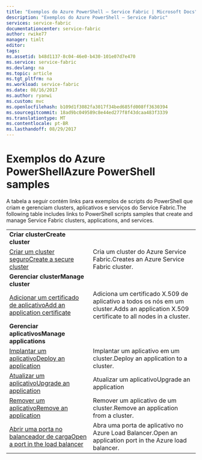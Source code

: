 ```yaml
---
title: "Exemplos do Azure PowerShell – Service Fabric | Microsoft Docs"
description: "Exemplos do Azure PowerShell – Service Fabric"
services: service-fabric
documentationcenter: service-fabric
author: rwike77
manager: timlt
editor: 
tags: 
ms.assetid: b48d1137-8c04-46e0-b430-101e07d7e470
ms.service: service-fabric
ms.devlang: na
ms.topic: article
ms.tgt_pltfrm: na
ms.workload: service-fabric
ms.date: 08/16/2017
ms.author: ryanwi
ms.custom: mvc
ms.openlocfilehash: b109d1f3082fa3017f34bed685fd008ff3630394
ms.sourcegitcommit: 18ad9bc049589c8e44ed277f8f43dcaa483f3339
ms.translationtype: MT
ms.contentlocale: pt-BR
ms.lasthandoff: 08/29/2017
---
```

# <a name="azure-powershell-samples"></a><span data-ttu-id="c06ce-103">Exemplos do Azure PowerShell</span><span class="sxs-lookup"><span data-stu-id="c06ce-103">Azure PowerShell samples</span></span>

<span data-ttu-id="c06ce-104">A tabela a seguir contém links para exemplos de scripts do PowerShell que criam e gerenciam clusters, aplicativos e serviços do Service Fabric.</span><span class="sxs-lookup"><span data-stu-id="c06ce-104">The following table includes links to PowerShell scripts samples that create and manage Service Fabric clusters, applications, and services.</span></span>

| | |
|-|-|
| <span data-ttu-id="c06ce-105">**Criar cluster**</span><span class="sxs-lookup"><span data-stu-id="c06ce-105">**Create cluster**</span></span> ||
| [<span data-ttu-id="c06ce-106">Criar um cluster seguro</span><span class="sxs-lookup"><span data-stu-id="c06ce-106">Create a secure cluster</span></span>](./scripts/service-fabric-powershell-create-secure-cluster-cert.md)| <span data-ttu-id="c06ce-107">Cria um cluster do Azure Service Fabric.</span><span class="sxs-lookup"><span data-stu-id="c06ce-107">Creates an Azure Service Fabric cluster.</span></span> |
| <span data-ttu-id="c06ce-108">**Gerenciar cluster**</span><span class="sxs-lookup"><span data-stu-id="c06ce-108">**Manage cluster**</span></span> ||
| [<span data-ttu-id="c06ce-109">Adicionar um certificado de aplicativo</span><span class="sxs-lookup"><span data-stu-id="c06ce-109">Add an application certificate</span></span>](./scripts/service-fabric-powershell-add-application-certificate.md)| <span data-ttu-id="c06ce-110">Adiciona um certificado X.509 de aplicativo a todos os nós em um cluster.</span><span class="sxs-lookup"><span data-stu-id="c06ce-110">Adds an application X.509 certificate to all nodes in a cluster.</span></span> |
| <span data-ttu-id="c06ce-111">**Gerenciar aplicativos**</span><span class="sxs-lookup"><span data-stu-id="c06ce-111">**Manage applications**</span></span> ||
| [<span data-ttu-id="c06ce-112">Implantar um aplicativo</span><span class="sxs-lookup"><span data-stu-id="c06ce-112">Deploy an application</span></span>](./scripts/service-fabric-powershell-deploy-application.md)| <span data-ttu-id="c06ce-113">Implantar um aplicativo em um cluster.</span><span class="sxs-lookup"><span data-stu-id="c06ce-113">Deploy an application to a cluster.</span></span>|
| [<span data-ttu-id="c06ce-114">Atualizar um aplicativo</span><span class="sxs-lookup"><span data-stu-id="c06ce-114">Upgrade an application</span></span>](./scripts/service-fabric-powershell-upgrade-application.md)| <span data-ttu-id="c06ce-115">Atualizar um aplicativo</span><span class="sxs-lookup"><span data-stu-id="c06ce-115">Upgrade an application</span></span> |
| [<span data-ttu-id="c06ce-116">Remover um aplicativo</span><span class="sxs-lookup"><span data-stu-id="c06ce-116">Remove an application</span></span>](./scripts/service-fabric-powershell-remove-application.md)| <span data-ttu-id="c06ce-117">Remover um aplicativo de um cluster.</span><span class="sxs-lookup"><span data-stu-id="c06ce-117">Remove an application from a cluster.</span></span>|
| [<span data-ttu-id="c06ce-118">Abrir uma porta no balanceador de carga</span><span class="sxs-lookup"><span data-stu-id="c06ce-118">Open a port in the load balancer</span></span>](./scripts/service-fabric-powershell-open-port-in-load-balancer.md) | <span data-ttu-id="c06ce-119">Abra uma porta de aplicativo no Azure Load Balancer.</span><span class="sxs-lookup"><span data-stu-id="c06ce-119">Open an application port in the Azure load balancer.</span></span> |
